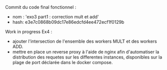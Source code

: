 Commit du code final fonctionnel :
- nom : 'exo3 part1 : correction mult et add' 
- hash: e3e7c0868b09dc17e86edcfd4ee472ecf1f0129b

Work in progress Ex4 :
- ajouter l'intersection de l'ensemble des workers MULT et des workers ADD.
- mettre en place un reverse proxy à l'aide de nginx afin d'automatiser la distribution des requetes sur les differentes instances, disponibles sur la plage de port déclarée dans le docker compose.